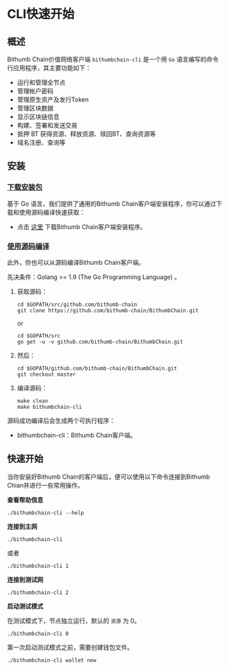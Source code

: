 # CLI快速开始

## 概述

Bithumb Chain价值网络客户端 `bithumbchain-cli` 是一个用 `Go` 语言编写的命令行应用程序，其主要功能如下：

- 运行和管理全节点
- 管理帐户密码
- 管理原生资产及发行Token
- 管理区块数据
- 显示区块链信息
- 构建、签署和发送交易
- 抵押 BT 获得资源、释放资源、赎回BT、查询资源等
- 域名注册、查询等



## 安装

### [下载安装包](https://dev-docs.bithumbchain.io/#/docs-cn/xtar-cli/01-install?id=下载安装包)

基于 Go 语言，我们提供了通用的Bithumb Chain客户端安装程序，你可以通过下载和使用源码编译快速获取：

- 点击 [这里](https://github.com/bithumb-chain/BithumbChain/releases) 下载Bithumb Chain客户端安装程序。

  

### [使用源码编译](https://dev-docs.bithumbchain.io/#/docs-cn/xtar-cli/01-install?id=使用源码编译)

此外，你也可以从源码编译Bithumb Chain客户端。

先决条件：Golang >= 1.9 (The Go Programming Language) 。

1. 获取源码：

   ```shell
   cd $GOPATH/src/github.com/bithumb-chain
   git clone https://github.com/bithumb-chain/BithumbChain.git
   ```

   or

   ```shell
   cd $GOPATH/src
   go get -u -v github.com/bithumb-chain/BithumbChain.git
   ```

2. 然后：

   ```shell
   cd $GOPATH/github.com/bithumb-chain/BithumbChain.git
   git checkout master
   ```

3. 编译源码：

   ```shell
   make clean
   make bithumbchain-cli
   ```

源码成功编译后会生成两个可执行程序：

- bithumbchain-cli：Bithumb Chain客户端。



## 快速开始

当你安装好Bithumb Chain的客户端后，便可以使用以下命令连接到Bithumb Chian并进行一些常用操作。

**查看帮助信息**

```shell
./bithumbchain-cli --help
```

**连接到主网**

```shell
./bithumbchain-cli
```

或者

```shell
./bithumbchain-cli 1
```

**连接到测试网**

```shell
./bithumbchain-cli 2
```

**启动测试模式**

在测试模式下，节点独立运行，默认的 `资源` 为 0。

```shell
./bithumbchain-cli 0
```

第一次启动测试模式之前，需要创建钱包文件。

```÷shell
./bithumbchain-cli wallet new
```